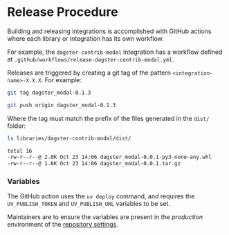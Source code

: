 # Release Procedure

Building and releasing integrations is accomplished with GitHub actions where each library or integration has its own workflow.

For example, the `dagster-contrib-modal` integration has a workflow defined at `.github/workflows/release-dagster-contrib-modal.yml`.

Releases are triggered by creating a git tag of the pattern `<integration-name>-X.X.X`. For example:

```sh
git tag dagster_modal-0.1.3
```

```sh
git push origin dagster_modal-0.1.3
```

Where the tag must match the prefix of the files generated in the `dist/` folder:

```sh
ls libraries/dagster-contrib-modal/dist/

total 16
-rw-r--r--@ 2.0K Oct 23 14:06 dagster_modal-0.0.1-py3-none-any.whl
-rw-r--r--@ 1.6K Oct 23 14:06 dagster_modal-0.0.1.tar.gz
```

### Variables

The GitHub action uses the `uv deploy` command, and requires the `UV_PUBLISH_TOKEN` and `UV_PUBLISH_URL` variables to be set.

Maintainers are to ensure the variables are present in the _production_ environment of the [repository settings](https://github.com/dagster-io/community-integrations/settings).
